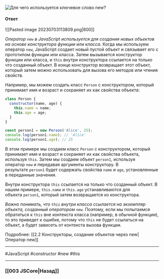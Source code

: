 ![Для чего используется ключевое слово `new`?](https://youtu.be/w-vUj0gHGgg?t=125)

#### Ответ

![[Pasted image 20230703113809.png|600]]

*Оператор `new` в JavaScript используется для создания новых объектов на основе конструктора функции или класса.* Когда мы используем оператор `new`, JavaScript создает новый пустой объект и связывает его с прототипом функции или класса. Затем вызывается конструктор функции или класса, и `this` внутри конструктора ссылается на только что созданный объект. В конце конструктор возвращает этот объект, который затем можно использовать для вызова его методов или чтения свойств.

Например, мы можем создать класс `Person` с конструктором, который принимает имя и возраст и сохраняет их как свойства объекта:

```javascript
class Person {
  constructor(name, age) {
    this.name = name;
    this.age = age;
  }
}

const person1 = new Person('Alice', 25);
console.log(person1.name); // 'Alice'
console.log(person1.age); // 25
```

В этом примере мы создаем класс `Person` с конструктором, который принимает имя и возраст и сохраняет их как свойства объекта, используя `this`. Затем мы создаем объект `person1`, используя оператор `new` и передавая аргументы конструктору. В результате `person1` будет содержать свойства `name` и `age`, установленные в переданные значения.

Внутри конструктора `this` ссылается на только что созданный объект. В нашем примере, `this.name` и `this.age` устанавливаются для объекта `person1`, который затем возвращается из конструктора.

*Важно понимать, что `this` внутри класса ссылается на экземпляр объекта, созданный оператором `new`.* Поэтому, если мы попытаемся обратиться к `this` вне контекста класса (например, в обычной функции), то это приведет к ошибке, потому что `this` не будет ссылаться на объект, а будет зависеть от контекста вызова функции.

Подробнее: [[2.2 Конструкторы, создание объектов через new|Оператор new]]

___
 #JavaScript #constructor #new #this

___

### [[003 JSCore|Назад]]
